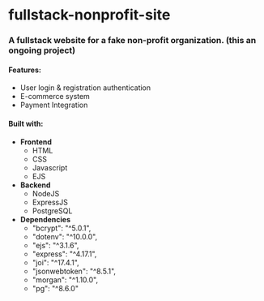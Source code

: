 # fullstack-nonprofit-site

### A fullstack website for a fake non-profit organization. (this an ongoing project)

#### Features:
- User login & registration authentication
- E-commerce system
- Payment Integration

#### Built with:
- **Frontend**
  - HTML
  - CSS
  - Javascript
  - EJS
- **Backend**
  - NodeJS
  - ExpressJS
  - PostgreSQL
- **Dependencies**
  - "bcrypt": "^5.0.1",
  - "dotenv": "^10.0.0",
  - "ejs": "^3.1.6",
  - "express": "^4.17.1",
  - "joi": "^17.4.1",
  - "jsonwebtoken": "^8.5.1",
  - "morgan": "^1.10.0",
  - "pg": "^8.6.0"
